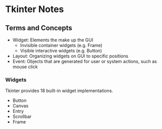 # Tkinter Notes

## Terms and Concepts

* Widget: Elements the make up the GUI
  * Invisible container widgets (e.g. Frame)
  * Visible interactive widgets (e.g. Button)
* Layout: Organizing widgets on GUI to specific positions
* Event: Objects that are generated for user or system actions, such as mouse click

### Widgets

Tkinter provides 18 built-in widget implementations.

* Button
* Canvas
* Entry
* Scrollbar
* Frame
